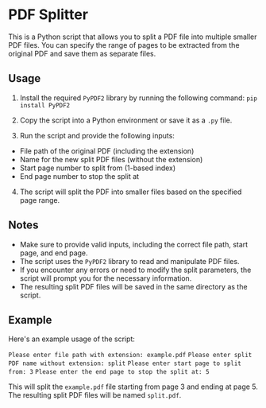 # PDF Splitter

This is a Python script that allows you to split a PDF file into multiple smaller PDF files. You can specify the range of pages to be extracted from the original PDF and save them as separate files.

## Usage

1. Install the required `PyPDF2` library by running the following command:
`pip install PyPDF2`

2. Copy the script into a Python environment or save it as a `.py` file.

3. Run the script and provide the following inputs:
- File path of the original PDF (including the extension)
- Name for the new split PDF files (without the extension)
- Start page number to split from (1-based index)
- End page number to stop the split at

4. The script will split the PDF into smaller files based on the specified page range.

## Notes

- Make sure to provide valid inputs, including the correct file path, start page, and end page.
- The script uses the `PyPDF2` library to read and manipulate PDF files.
- If you encounter any errors or need to modify the split parameters, the script will prompt you for the necessary information.
- The resulting split PDF files will be saved in the same directory as the script.

## Example

Here's an example usage of the script:

`Please enter file path with extension: example.pdf`
`Please enter split PDF name without extension: split`
`Please enter start page to split from: 3`
`Please enter the end page to stop the split at: 5`


This will split the `example.pdf` file starting from page 3 and ending at page 5. The resulting split PDF files will be named `split.pdf`.
